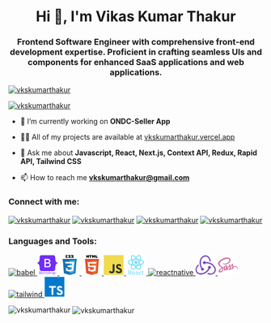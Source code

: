 <h1 align="center">Hi 👋, I'm Vikas Kumar Thakur</h1>
<h3 align="center">Frontend Software Engineer with comprehensive front-end development expertise. Proficient in crafting seamless UIs and components for enhanced SaaS applications and web applications.</h3>

<p align="left"> </p>

<p align="left"> <a href="https://github.com/ryo-ma/github-profile-trophy"><img src="https://github-profile-trophy.vercel.app/?username=vkskumarthakur" alt="vkskumarthakur" /></a> </p>

<p align="left"> <a href="https://twitter.com/vkskumarthakur" target="blank"><img src="https://img.shields.io/twitter/follow/vkskumarthakur?logo=twitter&style=for-the-badge" alt="vkskumarthakur" /></a> </p>

- 🔭 I’m currently working on **ONDC-Seller App**

- 👨‍💻 All of my projects are available at [vkskumarthakur.vercel.app](vkskumarthakur.vercel.app)

- 💬 Ask me about **Javascript, React, Next.js, Context API, Redux, Rapid API, Tailwind CSS**

- 📫 How to reach me **vkskumarthakur@gmail.com**

<h3 align="left">Connect with me:</h3>
<p align="left">
<a href="https://twitter.com/vkskumarthakur" target="blank"><img align="center" src="https://raw.githubusercontent.com/rahuldkjain/github-profile-readme-generator/master/src/images/icons/Social/twitter.svg" alt="vkskumarthakur" height="30" width="40" /></a>
<a href="https://linkedin.com/in/vkskumarthakur" target="blank"><img align="center" src="https://raw.githubusercontent.com/rahuldkjain/github-profile-readme-generator/master/src/images/icons/Social/linked-in-alt.svg" alt="vkskumarthakur" height="30" width="40" /></a>
<a href="https://fb.com/vkskumarthakur" target="blank"><img align="center" src="https://raw.githubusercontent.com/rahuldkjain/github-profile-readme-generator/master/src/images/icons/Social/facebook.svg" alt="vkskumarthakur" height="30" width="40" /></a>
<a href="https://instagram.com/vkskumarthakur" target="blank"><img align="center" src="https://raw.githubusercontent.com/rahuldkjain/github-profile-readme-generator/master/src/images/icons/Social/instagram.svg" alt="vkskumarthakur" height="30" width="40" /></a>
</p>

<h3 align="left">Languages and Tools:</h3>
<p align="left"> <a href="https://babeljs.io/" target="_blank" rel="noreferrer"> <img src="https://www.vectorlogo.zone/logos/babeljs/babeljs-icon.svg" alt="babel" width="40" height="40"/> </a> <a href="https://getbootstrap.com" target="_blank" rel="noreferrer"> <img src="https://raw.githubusercontent.com/devicons/devicon/master/icons/bootstrap/bootstrap-plain-wordmark.svg" alt="bootstrap" width="40" height="40"/> </a> <a href="https://www.w3schools.com/css/" target="_blank" rel="noreferrer"> <img src="https://raw.githubusercontent.com/devicons/devicon/master/icons/css3/css3-original-wordmark.svg" alt="css3" width="40" height="40"/> </a> <a href="https://www.w3.org/html/" target="_blank" rel="noreferrer"> <img src="https://raw.githubusercontent.com/devicons/devicon/master/icons/html5/html5-original-wordmark.svg" alt="html5" width="40" height="40"/> </a> <a href="https://developer.mozilla.org/en-US/docs/Web/JavaScript" target="_blank" rel="noreferrer"> <img src="https://raw.githubusercontent.com/devicons/devicon/master/icons/javascript/javascript-original.svg" alt="javascript" width="40" height="40"/> </a> <a href="https://reactjs.org/" target="_blank" rel="noreferrer"> <img src="https://raw.githubusercontent.com/devicons/devicon/master/icons/react/react-original-wordmark.svg" alt="react" width="40" height="40"/> </a> <a href="https://reactnative.dev/" target="_blank" rel="noreferrer"> <img src="https://reactnative.dev/img/header_logo.svg" alt="reactnative" width="40" height="40"/> </a> <a href="https://redux.js.org" target="_blank" rel="noreferrer"> <img src="https://raw.githubusercontent.com/devicons/devicon/master/icons/redux/redux-original.svg" alt="redux" width="40" height="40"/> </a> <a href="https://sass-lang.com" target="_blank" rel="noreferrer"> <img src="https://raw.githubusercontent.com/devicons/devicon/master/icons/sass/sass-original.svg" alt="sass" width="40" height="40"/> </a> <a href="https://tailwindcss.com/" target="_blank" rel="noreferrer"> <img src="https://www.vectorlogo.zone/logos/tailwindcss/tailwindcss-icon.svg" alt="tailwind" width="40" height="40"/> </a> <a href="https://www.typescriptlang.org/" target="_blank" rel="noreferrer"> <img src="https://raw.githubusercontent.com/devicons/devicon/master/icons/typescript/typescript-original.svg" alt="typescript" width="40" height="40"/> </a> </p>

<p><img align="left" src="https://github-readme-stats.vercel.app/api/top-langs?username=vkskumarthakur&show_icons=true&locale=en&layout=compact" alt="vkskumarthakur" /></p>

<p>&nbsp;<img align="center" src="https://github-readme-stats.vercel.app/api?username=vkskumarthakur&show_icons=true&locale=en" alt="vkskumarthakur" /></p>
